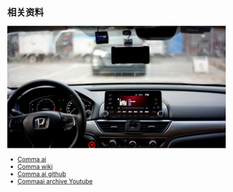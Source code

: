 ## 相关资料

<center>
    <img src="/files/accord_openpilot.jpg" alt="十代雅阁安装 openpilot">
</center>

- [Comma ai](http://comma.ai/)
- [Comma wiki](https://community.comma.ai/wiki)
- [Comma ai github](https://github.com/commaai)
- [Commaai archive Youtube](https://www.youtube.com/channel/UCwgKmJM4ZJQRJ-U5NjvR2dg)

